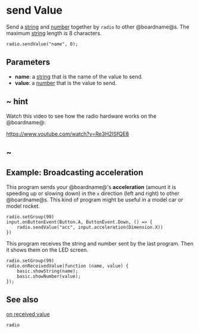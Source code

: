 # send Value

Send a [string]() and [number]() together by ``radio`` to other @boardname@s.
The maximum [string]() length is 8 characters.

```sig
radio.sendValue("name", 0);
```

## Parameters

* **name**: a [string](/types/string) that is the name of the value to send.
* **value**: a [number](/types/number) that is the value to send.

## ~ hint

Watch this video to see how the radio hardware works on the @boardname@:

https://www.youtube.com/watch?v=Re3H2ISfQE8

## ~

## Example: Broadcasting acceleration

This program sends your @boardname@'s **acceleration** (amount it is
speeding up or slowing down) in the `x` direction (left and right) to
other @boardname@s. This kind of program might be useful in a model car
or model rocket.

```blocks
radio.setGroup(99)
input.onButtonEvent(Button.A, ButtonEvent.Down, () => {
    radio.sendValue("acc", input.acceleration(Dimension.X))
})
```

This program receives the string and number sent by the last program.
Then it shows them on the LED screen.

```blocks
radio.setGroup(99)
radio.onReceivedValue(function (name, value) {
	basic.showString(name);
    basic.showNumber(value);
});
```

## See also

[on received value](/reference/radio/on-received-value)

```package
radio
```